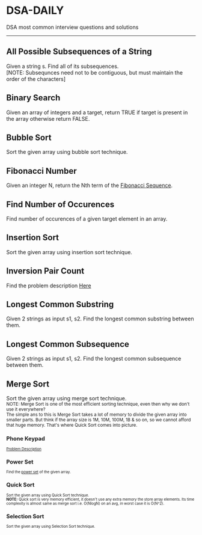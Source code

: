 # DSA-DAILY
DSA most common interview questions and solutions
<hr>



## All Possible Subsequences of a String
Given a string s. Find all of its subsequences.<br>[NOTE: Subsequnces need not to be contiguous, but must maintain the order of the characters]

## Binary Search
Given an array of integers and a target, return TRUE if target is present in the array otherwise return FALSE.

## Bubble Sort
Sort the given array using bubble sort technique.

## Fibonacci Number
Given an integer N, return the Nth term of the <a href="https://en.wikipedia.org/wiki/Fibonacci_number">Fibonacci Sequence</a>. 

## Find Number of Occurences
Find number of occurences of a given target element in an array.

## Insertion Sort
Sort the given array using insertion sort technique.

## Inversion Pair Count
Find the problem description <a href="https://practice.geeksforgeeks.org/problems/inversion-of-array-1587115620/1/">Here</a>

## Longest Common Substring
Given 2 strings as input s1, s2. Find the longest common substring between them.

## Longest Common Subsequence
Given 2 strings as input s1, s2. Find the longest common subsequence between them.

## Merge Sort
Sort the given array using merge sort technique.<br>
<small>NOTE: Merge Sort is one of the most efficient sorting technique, even then why we don't use it everywhere?<br> The simple ans to this is Merge Sort takes a lot of memory to divide the given array into smaller parts. But think if the array size is 1M, 10M, 100M, 1B & so on, so we cannot afford that huge memory. That's where Quick Sort comes into picture.<small>

## Phone Keypad
<a href="https://leetcode.com/problems/letter-combinations-of-a-phone-number/">Problem Description</a>

## Power Set
Find the <a href="https://en.wikipedia.org/wiki/Power_set">power set</a> of the given array. 

## Quick Sort
Sort the given array using Quick Sort technique.<br>
**NOTE:** Quick sort is very memory efficient, it doesn't use any extra memory the store array elements. Its time complexity is almost same as merge sort i.e. O(NlogN) on an avg, in worst case it is O(N^2).

## Selection Sort
Sort the given array using Selection Sort technique.

##
